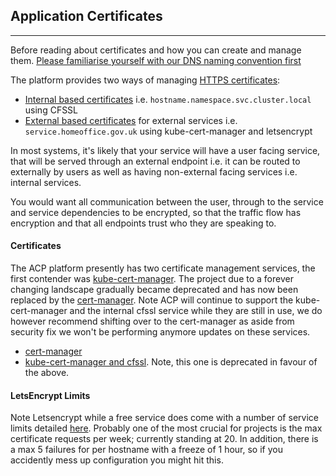 ## **Application Certificates**
-----
Before reading about certificates and how you can create and manage them. [Please familiarise yourself with our DNS naming convention first](../docs/dns.md)

The platform provides two ways of managing [HTTPS certificates](https://en.wikipedia.org/wiki/HTTPS):
- [Internal based certificates](#internal-certificates) i.e. `hostname.namespace.svc.cluster.local` using CFSSL
- [External based certificates](#external-certificates) for external services i.e. `service.homeoffice.gov.uk` using kube-cert-manager and letsencrypt

In most systems, it's likely that your service will have a user facing service, that will be served through an external endpoint i.e. it can be routed to externally by users as well as having non-external facing services i.e. internal services.

You would want all communication between the user, through to the service and service dependencies to be encrypted, so that the traffic flow has encryption and that all endpoints trust who they are speaking to.

#### **Certificates**

The ACP platform presently has two certificate management services, the first contender was [kube-cert-manager](https://github.com/PalmStoneGames/kube-cert-manager). The project due to a forever changing landscape gradually became deprecated and has now been replaced by the [cert-manager](https://github.com/jetstack/cert-manager). Note ACP will continue to support the kube-cert-manager and the internal cfssl service while they are still in use, we do however recommend shifting over to the cert-manager as aside from security fix we won't be performing anymore updates on these services.

- [cert-manager](https://github.com/UKHomeOffice/application-container-platform/blob/master/how-to-docs/cert-manager.md)
- [kube-cert-manager and cfssl](https://github.com/UKHomeOffice/application-container-platform/blob/master/how-to-docs/kube-cert-manager.md). Note, this one is deprecated in favour of the above.

#### **LetsEncrypt Limits**

Note Letsencrypt while a free service does come with a number of service limits detailed [here](https://letsencrypt.org/docs/rate-limits/). Probably one of the most crucial for projects is the max certificate requests per week; currently standing at 20. In addition, there is a max 5 failures for per hostname with a freeze of 1 hour, so if you accidently mess up configuration you might hit this.
